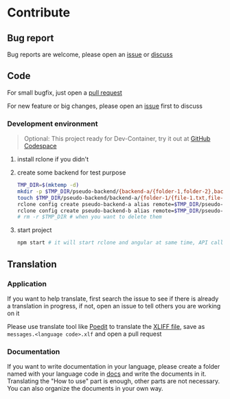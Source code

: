 # Contribute

## Bug report

Bug reports are welcome, please open an [issue](https://github.com/yuudi/rclone-webui-angular/issues/new/choose) or [discuss](https://github.com/yuudi/rclone-webui-angular/discussions/new/choose)

## Code

For small bugfix, just open a [pull request](https://github.com/yuudi/rclone-webui-angular/pulls)

For new feature or big changes, please open an [issue](https://github.com/yuudi/rclone-webui-angular/issues/new/choose) first to discuss

### Development environment

> Optional: This project ready for Dev-Container, try it out at [GitHub Codespace](https://codespaces.new/yuudi/rclone-webui-angular)

1.  install rclone if you didn't
1.  create some backend for test purpose

    ```sh
    TMP_DIR=$(mktemp -d)
    mkdir -p $TMP_DIR/pseudo-backend/{backend-a/{folder-1,folder-2},backend-b}
    touch $TMP_DIR/pseudo-backend/backend-a/{folder-1/{file-1.txt,file-2.jpg},file.txt}
    rclone config create pseudo-backend-a alias remote=$TMP_DIR/pseudo-backend/backend-a
    rclone config create pseudo-backend-b alias remote=$TMP_DIR/pseudo-backend/backend-b
    # rm -r $TMP_DIR # when you want to delete them
    ```

1.  start project

    ```sh
    npm start # it will start rclone and angular at same time, API calling will be properly proxied to backed
    ```

## Translation

### Application

If you want to help translate, first search the issue to see if there is already a translation in progress, if not, open an issue to tell others you are working on it

Please use translate tool like [Poedit](https://poedit.net/) to translate the [XLIFF file](../src/locale/messages.xlf), save as `messages.<language code>.xlf` and open a pull request

### Documentation

If you want to write documentation in your language, please create a folder named with your language code in [docs](../docs) and write the documents in it. Translating the "How to use" part is enough, other parts are not necessary. You can also organize the documents in your own way.
